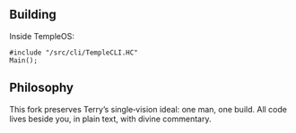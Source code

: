 ## Building

Inside TempleOS:

```
#include "/src/cli/TempleCLI.HC"
Main();
```

## Philosophy

This fork preserves Terry’s single‑vision ideal: one man, one build.
All code lives beside you, in plain text, with divine commentary.
